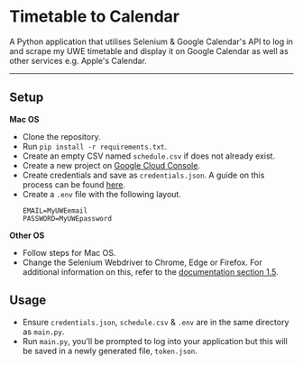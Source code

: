 # Timetable to Calendar
A Python application that utilises Selenium & Google Calendar's API to log in and scrape my UWE timetable and display it on Google Calendar as well as other services e.g. Apple's Calendar. 

---
## Setup
**Mac OS**
- Clone the repository.
- Run `pip install -r requirements.txt`.
- Create an empty CSV named `schedule.csv` if does not already exist.
- Create a new project on [Google Cloud Console](https://console.cloud.google.com/).
- Create credentials and save as `credentials.json`.
A guide on this process can be found [here](https://developers.google.com/workspace/guides/create-credentials#desktop-app).
- Create a `.env` file with the following layout. 
    ```
    EMAIL=MyUWEemail
    PASSWORD=MyUWEpassword
    ```
**Other OS**
- Follow steps for Mac OS.
- Change the Selenium Webdriver to Chrome, Edge or Firefox. 
    For additional information on this, refer to the [documentation section 1.5](https://selenium-python.readthedocs.io/installation.html).

## Usage
- Ensure `credentials.json`, `schedule.csv` & `.env` are in the same directory as `main.py`.
- Run `main.py`, you'll be prompted to log into your application but this will be saved in a newly generated file, `token.json`.